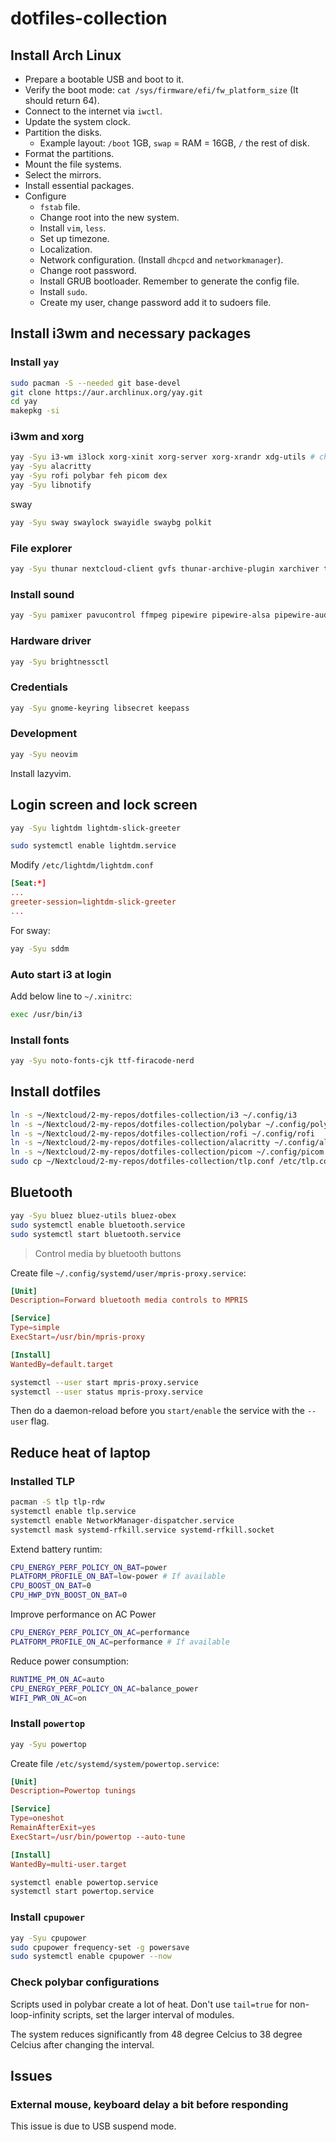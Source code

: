 # dotfiles-collection

## Install Arch Linux

- Prepare a bootable USB and boot to it.
- Verify the boot mode: `cat /sys/firmware/efi/fw_platform_size` (It should return 64).
- Connect to the internet via `iwctl`.
- Update the system clock.
- Partition the disks.
    - Example layout: `/boot` 1GB, `swap` = RAM = 16GB, `/` the rest of disk.
- Format the partitions.
- Mount the file systems.
- Select the mirrors.
- Install essential packages.
- Configure
    - `fstab` file.
    - Change root into the new system.
    - Install `vim`, `less`.
    - Set up timezone.
    - Localization.
    - Network configuration. (Install `dhcpcd` and `networkmanager`).
    - Change root password.
    - Install GRUB bootloader. Remember to generate the config file.
    - Install `sudo`.
    - Create my user, change password add it to sudoers file.

## Install i3wm and necessary packages
### Install `yay`
```bash
sudo pacman -S --needed git base-devel
git clone https://aur.archlinux.org/yay.git
cd yay
makepkg -si
```

### i3wm and xorg
```bash
yay -Syu i3-wm i3lock xorg-xinit xorg-server xorg-xrandr xdg-utils # choose noto-fonts
yay -Syu alacritty
yay -Syu rofi polybar feh picom dex
yay -Syu libnotify
```

sway
```bash
yay -Syu sway swaylock swayidle swaybg polkit 

```

### File explorer
```bash
yay -Syu thunar nextcloud-client gvfs thunar-archive-plugin xarchiver tumbler
```

### Install sound
```bash
yay -Syu pamixer pavucontrol ffmpeg pipewire pipewire-alsa pipewire-audio pipewire-pulse pipewire-jack wireplumber gst-plugin-pipewire
```

### Hardware driver
```bash
yay -Syu brightnessctl
```

### Credentials
```bash
yay -Syu gnome-keyring libsecret keepass
```

### Development
```bash
yay -Syu neovim
```

Install lazyvim.

## Login screen and lock screen
```bash
yay -Syu lightdm lightdm-slick-greeter

sudo systemctl enable lightdm.service
```

Modify `/etc/lightdm/lightdm.conf`
```conf
[Seat:*]
...
greeter-session=lightdm-slick-greeter
...
```

For sway:
```bash
yay -Syu sddm
```

### Auto start i3 at login
Add below line to `~/.xinitrc`:
```bash
exec /usr/bin/i3
```

### Install fonts
```bash
yay -Syu noto-fonts-cjk ttf-firacode-nerd
```



## Install dotfiles


```bash
ln -s ~/Nextcloud/2-my-repos/dotfiles-collection/i3 ~/.config/i3
ln -s ~/Nextcloud/2-my-repos/dotfiles-collection/polybar ~/.config/polybar
ln -s ~/Nextcloud/2-my-repos/dotfiles-collection/rofi ~/.config/rofi
ln -s ~/Nextcloud/2-my-repos/dotfiles-collection/alacritty ~/.config/alacritty
ln -s ~/Nextcloud/2-my-repos/dotfiles-collection/picom ~/.config/picom
sudo cp ~/Nextcloud/2-my-repos/dotfiles-collection/tlp.conf /etc/tlp.conf
```

## Bluetooth
```bash
yay -Syu bluez bluez-utils bluez-obex
sudo systemctl enable bluetooth.service
sudo systemctl start bluetooth.service
```

> Control media by bluetooth buttons

Create file `~/.config/systemd/user/mpris-proxy.service`:
```conf
[Unit]
Description=Forward bluetooth media controls to MPRIS

[Service]
Type=simple
ExecStart=/usr/bin/mpris-proxy

[Install]
WantedBy=default.target
```

```bash
systemctl --user start mpris-proxy.service
systemctl --user status mpris-proxy.service
```

Then do a daemon-reload before you `start/enable` the service with the `--user` flag.

## Reduce heat of laptop

### Installed TLP
```bash
pacman -S tlp tlp-rdw
systemctl enable tlp.service
systemctl enable NetworkManager-dispatcher.service
systemctl mask systemd-rfkill.service systemd-rfkill.socket
```

Extend battery runtim:
```bash
CPU_ENERGY_PERF_POLICY_ON_BAT=power
PLATFORM_PROFILE_ON_BAT=low-power # If available
CPU_BOOST_ON_BAT=0
CPU_HWP_DYN_BOOST_ON_BAT=0
```
Improve performance on AC Power
```bash
CPU_ENERGY_PERF_POLICY_ON_AC=performance
PLATFORM_PROFILE_ON_AC=performance # If available
```

Reduce power consumption:
```bash
RUNTIME_PM_ON_AC=auto
CPU_ENERGY_PERF_POLICY_ON_AC=balance_power
WIFI_PWR_ON_AC=on
```

### Install `powertop`

```bash
yay -Syu powertop
```

Create file `/etc/systemd/system/powertop.service`:
```conf
[Unit]
Description=Powertop tunings

[Service]
Type=oneshot
RemainAfterExit=yes
ExecStart=/usr/bin/powertop --auto-tune

[Install]
WantedBy=multi-user.target
```

```bash
systemctl enable powertop.service
systemctl start powertop.service
```

### Install `cpupower`

```bash
yay -Syu cpupower
sudo cpupower frequency-set -g powersave
sudo systemctl enable cpupower --now
```

### Check polybar configurations

Scripts used in polybar create a lot of heat. Don't use `tail=true` for non-loop-infinity scripts, set the larger interval of modules.

The system reduces significantly from 48 degree Celcius to 38 degree Celcius after changing the interval.

## Issues

### External mouse, keyboard delay a bit before responding

This issue is due to USB suspend mode.
